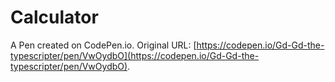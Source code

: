# Calculator

A Pen created on CodePen.io. Original URL: [https://codepen.io/Gd-Gd-the-typescripter/pen/VwOydbO](https://codepen.io/Gd-Gd-the-typescripter/pen/VwOydbO).

